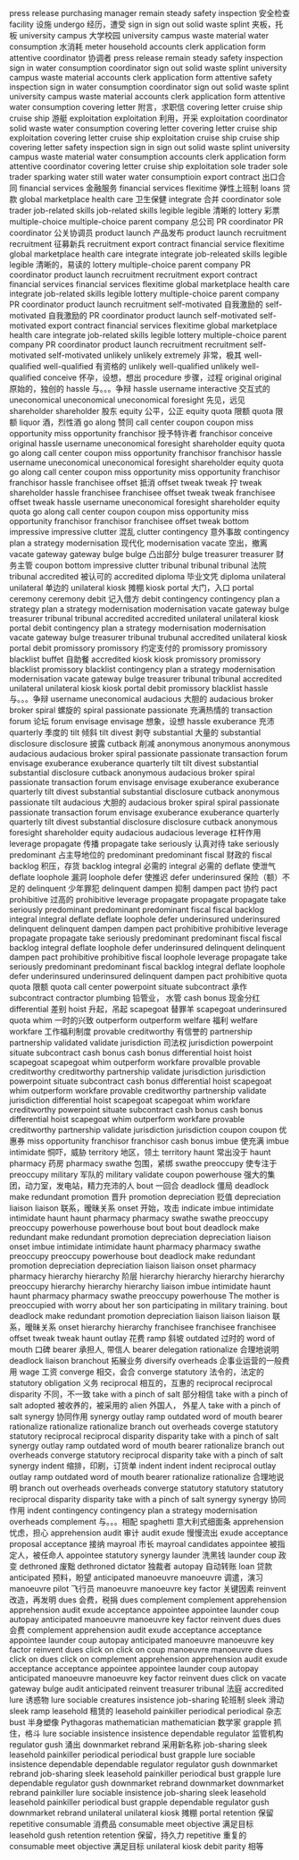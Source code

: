 press release
purchasing manager
remain steady 
safety inspection 安全检查
facility 设施
undergo 经历，遭受
sign in
sign out 
solid waste 
splint 夹板，托板
university campus 大学校园
university campus 
waste material 
water consumption 水消耗
meter 
household
accounts clerk
application form 
attentive 
coordinator 协调者
press release
remain steady
safety inspection
sign in
water consumption
coordinator 
sign out
solid waste
splint
university campus 
waste material 
accounts clerk
application form
attentive
safety inspection 
sign in
water consumption
coordinator
sign out
solid waste
splint
university campus
waste material 
accounts clerk
application form
attentive
water consumption
covering letter 附言，求职信
covering letter
cruise ship 
cruise ship 游艇
exploitation 
exploitation 利用，开采
exploitation 
coordinator
solid waste
water consumption 
covering letter 
covering letter
cruise ship
exploitation 
covering letter
cruise ship
exploitation 
cruise ship
cruise ship
covering letter
safety inspection 
sign in
sign out
solid waste 
splint 
university campus
waste material 
water consumption 
accounts clerk
application form 
attentive 
coordinator
covering letter
cruise ship
exploitation 
sole trader 
sole trader
sparking water
still water 
water consumptioin 
export contract 出口合同
financial services 金融服务
financial services 
flexitime 弹性上班制
loans 贷款
global marketplace
health care 卫生保健
integrate 合并
coordinator 
sole trader 
job-related skills
job-related skills
legible 
legible 清晰的
lottery 彩票
multiple-choice 
multiple-choice 
parent company 总公司 
PR coordinator 
PR coordinator  公关协调员
product launch 产品发布
product launch 
recruitment 
recruitment 征募新兵
recruitment 
export contract 
financial service 
flexitime 
global marketplace
health care 
integrate 
integrate 
job-releated skills
legible 
legible 清晰的，易读的
lottery 
multiple-choice 
parent company 
PR coordinator 
product launch 
recruitment 
recruitment 
export contract 
financial services 
financial services
flexitime 
global marketplace 
health care 
integrate 
job-related skills
legible 
lottery 
multiple-choice 
parent company 
PR coordinator 
product launch 
recruitment 
self-motivated 自我激励的
self-motivated 自我激励的
PR coordinator 
product launch 
self-motivated 
self-motivated 
export contract 
financial services 
flexitime 
global marketplace 
health care 
integrate 
job-related skills 
legible 
lottery 
multiple-choice 
parent company 
PR coordinator 
product launch 
recruitment 
recruitment 
self-motivated 
self-motivated 
unlikely 
unlikely 
extremely 非常，极其
well-qualified 
well-qualified 有资格的
unlikely 
well-qualified 
unlikely 
well-qualified 
conceive 怀孕，设想，想出
procedure 步骤，过程
original 
original 原始的，独创的
hassle 与。。。争辩
hassle 
username 
interactive 交互式的
uneconomical 
uneconomical 
uneconomical 
foresight 先见，远见
shareholder 
shareholder 股东
equity 公平，公正
equity 
quota 限额
quota 限额
liquor 酒，烈性酒 
go along 赞同
call center 
coupon 
coupon 
miss opportunity 
miss opportunity 
franchisor 授予特许者
franchisor 
conceive 
original
hassle 
username 
uneconomical 
foresight 
shareholder 
equity 
quota 
go along 
call center 
coupon 
miss opportunity 
franchisor 
franchisor 
hassle 
username 
uneconomical 
uneconomical 
foresight 
shareholder 
equity 
quota 
go along 
call center 
coupon 
miss opportunity 
miss opportunity 
franchisor 
franchisor 
hassle 
franchisee 
offset  抵消
offset 
tweak 
tweak 拧
tweak 
shareholder 
hassle 
franchisee 
franchisee 
offset 
tweak 
tweak 
franchisee 
offset 
tweak 
hassle
username
uneconomical
foresight 
shareholder
equity 
quota
go along 
call center
coupon
coupon
miss opportunity 
miss opportunity 
franchisor 
franchisor
franchisee
offset
tweak 
bottom 
impressive
impressive 
clutter 混乱
clutter 
contingency 意外事故
contingency 
plan a strategy 
modernisation 现代化
modernisation 
vacate 空出，撤离
vacate 
gateway 
gateway 
bulge 
bulge 凸出部分
bulge 
treasurer 
treasurer 财务主管
coupon 
bottom 
impressive 
clutter 
tribunal 
tribunal 
tribunal 法院
tribunal 
accredited 被认可的
accredited 
diploma 毕业文凭
diploma 
unilateral 
unilateral 单边的
unilateral 
kiosk 摊棚
kiosk 
portal 大门，入口
portal 
ceremony 
ceremony 
debit 记入借方
debit 
contingency 
contingency 
plan a strategy 
plan a strategy 
modernisation 
modernisation 
vacate 
gateway 
bulge 
treasurer 
tribunal 
tribunal 
accredited 
accredited 
unilateral 
unilateral 
kiosk 
portal 
debit 
contingency 
plan a strategy 
modernisation 
modernisation 
vacate 
gateway 
bulge 
treasurer 
tribunal 
trubunal 
accredited 
unilateral 
kiosk 
portal 
debit 
promissory 
promissory 约定支付的
promissory 
promissory 
blacklist 
buffet 自助餐
accredited 
kiosk 
kiosk 
promissory 
promissory 
blacklist 
promissory 
blacklist 
contingency 
plan a strategy 
modernisation 
modernisation 
vacate
gateway 
bulge 
treasurer 
tribunal 
tribunal 
accredited 
unilateral 
unilateral 
kiosk 
kiosk 
portal 
debit 
promissory 
blacklist 
hassle 与。。。争辩
username 
uneconomical 
audacious 大胆的
audacious 
broker 
broker 
spiral 螺旋的
spiral 
passionate 
passionate 充满热情的
transaction 
forum 论坛
forum 
envisage 
envisage 想象，设想
hassle 
exuberance 充沛
quarterly 季度的
tilt 倾斜
tilt 
divest 剥夺
substantial 大量的
substantial 
disclosure 
disclosure 披露
cutback 削减
anonymous 
anonymous 
anonymous 
audacious 
audacious 
broker 
spiral 
passionate 
passionate 
transaction 
forum 
envisage 
exuberance 
exuberance 
quarterly 
tilt 
tilt 
divest 
substantial 
substantial 
disclosure 
cutback 
anonymous 
audacious 
broker 
spiral 
passionate 
transaction 
forum 
envisage 
envisage 
exuberance 
exuberance 
quarterly 
tilt 
divest 
substantial 
substantial 
disclosure 
cutback 
anonymous 
passionate 
tilt 
audacious 大胆的
audacious 
broker 
spiral 
spiral 
passionate 
passionate 
transaction 
forum 
envisage 
exuberance 
exuberance 
quarterly 
quarterly 
tilt 
divest 
substantial 
disclosure 
disclosure 
cutback 
anonymous 
foresight 
shareholder 
equity 
audacious 
audacious 
leverage 杠杆作用
leverage 
propagate 传播
propagate 
take seriously 认真对待
take seriously 
predominant 占主导地位的
predominant 
predominant 
fiscal 财政的
fiscal 
backlog 积压，存货
backlog 
integral 必需的
integral 必需的
deflate 使泄气
deflate 
loophole 漏洞
loophole 
defer 使推迟
defer 
underinsured 保险（额）不足的
delinquent 少年罪犯 
delinquent 
dampen 抑制
dampen 
pact 协约
pact 
prohibitive 过高的
prohibitive 
leverage 
propagate 
propagate 
propagate 
take seriously 
predominant 
predominant 
predominant 
fiscal 
fiscal 
backlog 
integral 
integral 
deflate 
deflate 
loophole 
defer 
underinsured 
underinsured 
delinquent 
delinquent 
dampen 
dampen 
pact 
prohibitive 
prohibitive
leverage 
propagate 
propagate 
take seriously 
predominant 
predominant 
fiscal 
fiscal 
backlog
integral 
deflate 
loophole 
defer 
underinsured 
delinquent 
delinquent 
dampen 
pact 
prohibitive 
prohibitive 
fiscal 
loophole 
leverage 
propagate 
take seriously 
predominant 
predominant 
fiscal 
backlog 
integral 
deflate 
loophole 
defer 
underinsured 
underinsured 
delinquent 
dampen 
pact 
prohibitive 
quota 
quota 限额
quota 
call center 
powerpoint 
situate 
subcontract 承作
subcontract 
contractor 
plumbing 铅管业， 水管 
cash bonus 现金分红
differential 差别 
hoist 升起，吊起
scapegoat 替罪羊
scapegoat 
underinsured 
quota 
whim 一时的兴致
outperform
outperform 
welfare 福利
welfare 
workfare 工作福利制度
provable 
creditworthy 有信誉的
partnership 
partnership 
validated 
validate 
jurisdiction 司法权
jurisdiction 
powerpoint 
situate 
subcontract 
cash bonus 
cash bonus 
differential 
hoist 
hoist 
scapegoat 
scapegoat 
whim 
outperform 
workfare 
provalble 
provable 
creditworthy 
creditworthy 
partnership 
validate 
jurisdiction 
jurisdiction 
powerpoint 
situate 
subcontract 
cash bonus 
differential 
hoist 
scapegoat 
whim 
outperform 
workfare
provable 
creditworthy 
partnership 
validate 
jurisdiction 
differential 
hoist 
scapegoat 
scapegoat 
whim 
workfare 
creditworthy 
powerpoint 
situate 
subcontract 
cash bonus 
cash bonus 
differential 
hoist 
scapegoat 
whim 
outperform 
workfare 
provable 
creditworthy 
partnership 
validate 
jurisdiction 
jurisdiction 
coupon 
coupon 优惠券
miss opportunity 
franchisor
franchisor 
cash bonus 
imbue 使充满
imbue 
intimidate 恫吓，威胁
territory 地区，领土
territory 
haunt 常出没于
haunt 
pharmacy 药房
pharmacy 
swathe 包围，紧绑
swathe
preoccupy 使专注于
preoccupy 
military 军队的
military 
validate 
coupon 
powerhouse 强大的集团，动力室，发电站，精力充沛的人
bout 一回合
deadlock 僵局
deadlock 
make redundant 
promotion 晋升
promotion 
depreciation 贬值
depreciation 
liaison 
liaison 联系，暧昧关系 
onset 开始，攻击 
indicate 
imbue 
intimidate 
intimidate 
haunt 
haunt 
pharmacy 
pharmacy 
swathe 
swathe 
preoccupy 
preoccupy 
powerhouse 
powerhouse 
bout 
bout 
bout 
deadlock 
make redundant 
make redundant
promotion 
depreciation 
depreciation 
liaison 
onset 
imbue 
intimidate 
intimidate 
haunt 
pharmacy 
pharmacy 
swathe 
preoccupy 
preoccupy 
powerhouse 
bout 
deadlock 
make redundant 
promotion 
depreciation 
depreciation 
liaison 
liaison 
onset 
pharmacy 
pharmacy 
hierarchy 
hierarchy 阶层 
hierarchy 
hierarchy 
hierarchy 
hierarchy 
preoccupy 
hierarchy 
hierarchy
hierarchy 
liaison 
imbue 
intimidate 
haunt 
haunt 
pharmacy 
pharmacy 
swathe 
preoccupy 
powerhouse 
The mother is preoccupied with worry about her son participating in military training.
bout
deadlock 
make redundant 
promotion 
depreciation 
liaison 
liaison 
liaison 联系，暧昧关系 
onset 
hierarchy 
hierarchy 
franchisee 
franchisee 
franchisee 
offset 
tweak 
tweak 
haunt 
outlay 花费
ramp 斜坡
outdated 过时的
word of mouth 口碑
bearer 承担人, 带信人
bearer 
delegation 
rationalize 合理地说明
deadlock 
liaison 
branchout 拓展业务
diversify 
overheads 企事业运营的一般费用
wage 工资
converge 相交，会合
converge 
statutory 法令的，法定的
statutory 
obligation 义务
reciprocal 相互的，互惠的
reciprocal 
reciprocal 
disparity 不同，不一致
take with a pinch of salt 部分相信
take with a pinch of salt 
adopted 被收养的，被采用的
alien 外国人， 外星人
take with a pinch of salt 
synergy 协同作用
synergy
outlay 
ramp 
outdated 
word of mouth 
bearer 
rationalize 
rationalize 
rationalize 
branch out 
overheads 
coverge 
statutory 
statutory 
reciprocal 
reciprocal 
disparity 
disparity 
take with a pinch of salt 
synergy 
outlay 
ramp 
outdated 
word of mouth 
bearer 
rationalize 
branch out 
overheads 
converge 
statutory 
reciprocal 
disparity 
take with a pinch of salt 
synergy 
indent 缩排，印刷，订货单
indent 
indent 
indent 
reciprocal
outlay
outlay 
ramp
outdated 
word of mouth 
bearer 
rationalize 
rationalize 合理地说明
branch out 
overheads
overheads 
converge 
statutory 
statutory 
statutory 
reciprocal 
disparity 
disparity 
take with a pinch of salt 
synergy 
synergy 协同作用
indent 
contingency 
contingency 
plan a strategy 
modernisation 
overheads
complement 与。。。相配
spaghetti 意大利式细面条
apprehension 忧虑，担心
apprehension 
audit 审计
audit 
exude 慢慢流出
exude 
acceptance 
proposal 
acceptance 接纳
mayroal 市长
mayroal 
candidates 
appointee 被指定人，被任命人
appointee 
statutory 
synergy 
launder 洗黑钱
launder 
coup 政变
dethroned 废黜
dethroned 
dictator 独裁者
autopay 自动转账
loan 贷款
anticipated 预料，盼望
anticipated 
manoeuvre 
manoeuvre 调遣，演习
manoeuvre 
pilot 飞行员
manoeuvre 
manoeuvre 
key factor 关键因素
reinvent 改造，再发明
dues 会费，税捐
dues 
complement 
complement 
apprehension 
apprehension 
audit 
exude 
acceptance 
appointee 
appointee 
launder 
coup 
autopay 
anticipated 
manoeuvre 
manoeuvre 
key factor 
reinvent 
dues 
dues 会费
complement 
apprehension 
audit 
exude 
acceptance 
acceptance 
appointee 
launder 
coup 
autopay 
anticipated 
manoeuvre 
manoeuvre 
key factor 
reinvent 
dues 
click on 
click on 
coup 
manoeuvre 
manoeuvre 
dues 
click on 
dues 
click on 
complement
apprehension 
apprehension 
audit 
exude 
acceptance 
acceptance 
appointee 
appointee 
launder 
coup
autopay 
anticipated 
manoeuvre 
manoeuvre 
key factor 
reinvent 
dues 
click on 
vacate 
gateway 
bulge 
audit 
anticipated 
reinvent 
treasurer 
tribunal 法庭
accredited 
lure 诱惑物
lure 
sociable 
creatures 
insistence 
job-sharing 轮班制
sleek 滑动
sleek 
ramp 
leasehold 租赁的
leasehold 
painkiller
periodical
periodical 杂志
bust 半身塑像
Pythagoras 
mathematician 
mathematician 数学家
grapple 抓住，格斗
lure 
sociable 
insistence 
insistence 
dependable 
regulator 监管机构
regulator 
gush 涌出
downmarket 
rebrand 采用新名称
job-sharing 
sleek 
leasehold 
painkiller 
periodical 
periodical 
bust 
grapple 
lure 
sociable 
insistence 
dependable 
dependable 
regulator 
regulator 
gush 
downmarket 
rebrand 
job-sharing 
sleek 
leasehold 
painkiller 
periodical 
bust 
grapple 
lure 
dependable 
regulator 
gush 
downmarket 
rebrand 
downmarket 
downmarket 
rebrand 
painkiller 
lure 
sociable 
insistence 
job-sharing 
sleek
leasehold 
leasehold 
painkiller
periodical 
bust 
grapple 
dependable 
regulator 
gush 
downmarket 
rebrand 
unilateral 
unilateral 
kiosk 摊棚
portal 
retention 保留
repetitive 
consumable 消费品
consumable 
meet objective 满足目标
leasehold 
gush
retention 
retention 保留，持久力
repetitive 重复的
consumable 
meet objective 满足目标
unilateral 
kiosk 
debit
parity 相等

